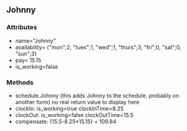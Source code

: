 ## Johnny
### Attributes
* name="Johnny"
* availability= {"mon";2, "tues";1, "wed";1, "thurs";3,  "fri";0, "sat";0, "sun";3}
* pay= 15.15
* is_working=false

### Methods
* schedule.Johnny (this adds Johnny to the schedule, probably on another form) no real return value to display here
* clockIn:
  is_working=true
  clockInTime=8.25
* clockOut:
  is_working=false
  clockOutTime=15.5
* compensate: {15.5-8.25*15.15} = 109.84
